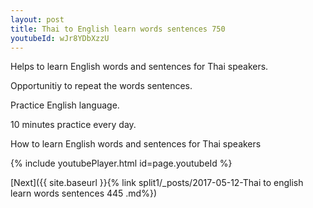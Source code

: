 ```yaml
---
layout: post
title: Thai to English learn words sentences 750 
youtubeId: wJr8YDbXzzU
---
```

 
 
Helps to learn English words and sentences for Thai speakers.

Opportunitiy to repeat the words sentences. 

Practice English language. 
 
10 minutes practice every day. 
 
How to learn English words and sentences for Thai speakers 
 
{% include youtubePlayer.html id=page.youtubeId %}
 
 
[Next]({{ site.baseurl }}{% link  split1/_posts/2017-05-12-Thai to english learn words sentences 445 .md%})
 
